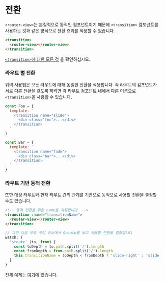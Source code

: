 # 전환

`<router-view>`는 본질적으로 동적인 컴포넌트이기 때문에 `<transition>` 컴포넌트를 사용하는 것과 같은 방식으로 전환 효과를 적용할 수 있습니다.

``` html
<transition>
  <router-view></router-view>
</transition>
```

[`<transition>`에 대한 모든 것](http://vuejs.org/guide/transitions.html) 을 확인하십시오.

### 라우트 별 전환

위의 사용법은 모든 라우트에 대해 동일한 전환을 적용합니다. 각 라우트의 컴포넌트가 서로 다른 전환을 갖도록 하려면 각 라우트 컴포넌트 내에서 다른 이름으로 `<transition>`을 사용할 수 있습니다.

``` js
const Foo = {
  template: `
    <transition name="slide">
      <div class="foo">...</div>
    </transition>
  `
}

const Bar = {
  template: `
    <transition name="fade">
      <div class="bar">...</div>
    </transition>
  `
}
```

### 라우트 기반 동적 전환

또한 대상 라우트와 현재 라우트 간의 관계를 기반으로 동적으로 사용할 전환을 결정할 수도 있습니다.

``` html
<!-- 동적 전환을 위한 name을 지정합니다. -->
<transition :name="transitionName">
  <router-view></router-view>
</transition>
```

``` js
// 그런 다음 부모 구성 요소에서 $route를 보고 사용할 전환을 결정합니다
watch: {
  '$route' (to, from) {
    const toDepth = to.path.split('/').length
    const fromDepth = from.path.split('/').length
    this.transitionName = toDepth < fromDepth ? 'slide-right' : 'slide-left'
  }
}
```

전체 예제는 [여기](https://github.com/vuejs/vue-router/blob/dev/examples/transitions/app.js)에 있습니다.
